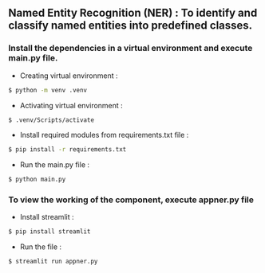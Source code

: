 ## Named Entity Recognition (NER) : To identify and classify named entities into predefined classes.

### Install the dependencies in a virtual environment and execute main.py file.

- Creating virtual environment :
```bash
$ python -m venv .venv
```

- Activating virtual environment :
```bash
$ .venv/Scripts/activate
```

- Install required modules from requirements.txt file :
```bash
$ pip install -r requirements.txt
```

- Run the main.py file :
```bash
$ python main.py
```

### To view the working of the component, execute appner.py file

- Install streamlit :
```bash
$ pip install streamlit
```

- Run the file :
```bash
$ streamlit run appner.py
```
